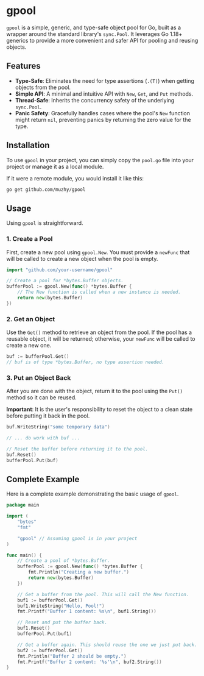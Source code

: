 # gpool

`gpool` is a simple, generic, and type-safe object pool for Go, built as a wrapper around the standard library's `sync.Pool`. It leverages Go 1.18+ generics to provide a more convenient and safer API for pooling and reusing objects.

## Features

*   **Type-Safe**: Eliminates the need for type assertions (`.(T)`) when getting objects from the pool.
*   **Simple API**: A minimal and intuitive API with `New`, `Get`, and `Put` methods.
*   **Thread-Safe**: Inherits the concurrency safety of the underlying `sync.Pool`.
*   **Panic Safety**: Gracefully handles cases where the pool's `New` function might return `nil`, preventing panics by returning the zero value for the type.

## Installation

To use `gpool` in your project, you can simply copy the `pool.go` file into your project or manage it as a local module.

If it were a remote module, you would install it like this:
```bash
go get github.com/muzhy/gpool 
```

## Usage

Using `gpool` is straightforward.

### 1. Create a Pool

First, create a new pool using `gpool.New`. You must provide a `newFunc` that will be called to create a new object when the pool is empty.

```go
import "github.com/your-username/gpool"

// Create a pool for *bytes.Buffer objects.
bufferPool := gpool.New(func() *bytes.Buffer {
    // The New function is called when a new instance is needed.
    return new(bytes.Buffer)
})
```

### 2. Get an Object

Use the `Get()` method to retrieve an object from the pool. If the pool has a reusable object, it will be returned; otherwise, your `newFunc` will be called to create a new one.

```go
buf := bufferPool.Get()
// buf is of type *bytes.Buffer, no type assertion needed.
```

### 3. Put an Object Back

After you are done with the object, return it to the pool using the `Put()` method so it can be reused.

**Important**: It is the user's responsibility to reset the object to a clean state before putting it back in the pool.

```go
buf.WriteString("some temporary data")

// ... do work with buf ...

// Reset the buffer before returning it to the pool.
buf.Reset() 
bufferPool.Put(buf)
```

## Complete Example

Here is a complete example demonstrating the basic usage of `gpool`.

```go
package main

import (
	"bytes"
	"fmt"

	"gpool" // Assuming gpool is in your project
)

func main() {
	// Create a pool of *bytes.Buffer.
	bufferPool := gpool.New(func() *bytes.Buffer {
		fmt.Println("Creating a new buffer.")
		return new(bytes.Buffer)
	})

	// Get a buffer from the pool. This will call the New function.
	buf1 := bufferPool.Get()
	buf1.WriteString("Hello, Pool!")
	fmt.Printf("Buffer 1 content: %s\n", buf1.String())

	// Reset and put the buffer back.
	buf1.Reset()
	bufferPool.Put(buf1)

	// Get a buffer again. This should reuse the one we just put back.
	buf2 := bufferPool.Get()
	fmt.Println("Buffer 2 should be empty.")
	fmt.Printf("Buffer 2 content: '%s'\n", buf2.String())
}
```

